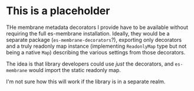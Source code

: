 # This is a placeholder

THe membrane metadata decorators I provide have to be available without requiring the full es-membrane installation.  Ideally, they would be a separate package (`es-membrane-decorators`?), exporting only decorators and a truly readonly map instance (implementing `ReadonlyMap` type but not being a native `Map`) describing the various settings from those decorators.

The idea is that library developers could use _just_ the decorators, and `es-membrane` would import the static readonly map.

I'm not sure how this will work if the library is in a separate realm.
